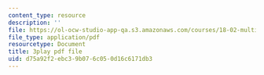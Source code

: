 ```yaml
---
content_type: resource
description: ''
file: https://ol-ocw-studio-app-qa.s3.amazonaws.com/courses/18-02-multivariable-calculus-fall-2007/d75a92f2ebc39b076c050d16c6171db3_tzoYhe3H5dM.pdf
file_type: application/pdf
resourcetype: Document
title: 3play pdf file
uid: d75a92f2-ebc3-9b07-6c05-0d16c6171db3
---
```

